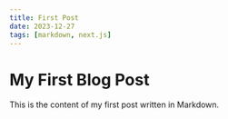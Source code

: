 ```yaml
---
title: First Post
date: 2023-12-27
tags: [markdown, next.js]
---
```


# My First Blog Post

This is the content of my first post written in Markdown.
